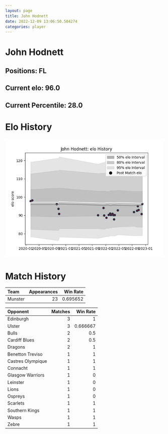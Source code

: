 ```yaml
---  
layout: page  
title: John Hodnett  
date: 2022-12-09 13:06:50.504274  
categories: player  
---
```

# John Hodnett

## Positions: FL

## Current elo: 96.0

## Current Percentile: 28.0

# Elo History


![elo history](history_JohnHodnett.png)
# Match History


| Team    |   Appearances |   Win Rate |
|:--------|--------------:|-----------:|
| Munster |            23 |   0.695652 |

| Opponent          |   Matches |   Win Rate |
|:------------------|----------:|-----------:|
| Edinburgh         |         3 |   1        |
| Ulster            |         3 |   0.666667 |
| Bulls             |         2 |   0.5      |
| Cardiff Blues     |         2 |   0.5      |
| Dragons           |         2 |   1        |
| Benetton Treviso  |         1 |   1        |
| Castres Olympique |         1 |   1        |
| Connacht          |         1 |   1        |
| Glasgow Warriors  |         1 |   0        |
| Leinster          |         1 |   0        |
| Lions             |         1 |   0        |
| Ospreys           |         1 |   0        |
| Scarlets          |         1 |   1        |
| Southern Kings    |         1 |   1        |
| Wasps             |         1 |   1        |
| Zebre             |         1 |   1        |